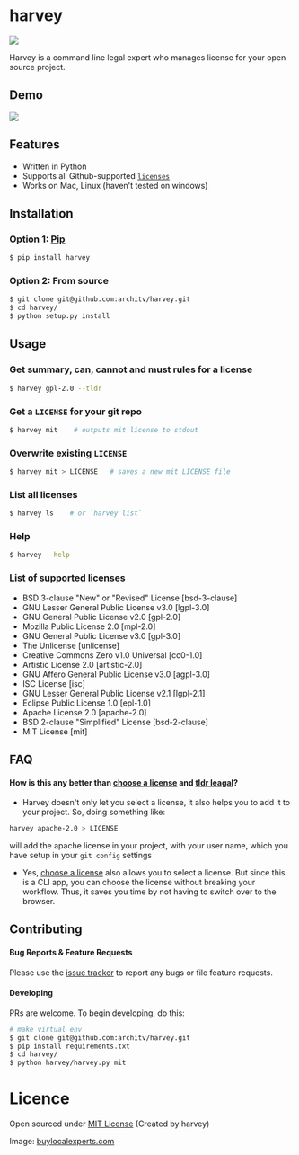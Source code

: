 harvey
=====
![](http://i.imgur.com/raSkNrr.png?1)

Harvey is a command line legal expert who manages license for your open source project.

## Demo

![](http://i.imgur.com/gEKlzfv.gif?1)

## Features

- Written in Python
- Supports all Github-supported [`licenses`](https://github.com/architv/harvey#list-of-supported-licenses)
- Works on Mac, Linux (haven't tested on windows)

## Installation


### Option 1: [Pip](https://pypi.python.org/pypi/harvey)

```bash
$ pip install harvey
```

### Option 2: From source

```bash
$ git clone git@github.com:architv/harvey.git
$ cd harvey/
$ python setup.py install
```

## Usage

### Get summary, can, cannot and must rules for a license

```bash
$ harvey gpl-2.0 --tldr 
```

### Get a `LICENSE` for your git repo


```bash
$ harvey mit    # outputs mit license to stdout
```

### Overwrite existing `LICENSE`

```bash
$ harvey mit > LICENSE   # saves a new mit LICENSE file
```


### List all licenses

```bash
$ harvey ls    # or `harvey list`
```

### Help

```bash
$ harvey --help
```


### List of supported licenses

* BSD 3-clause "New" or "Revised" License [bsd-3-clause]
* GNU Lesser General Public License v3.0 [lgpl-3.0]
* GNU General Public License v2.0 [gpl-2.0]
* Mozilla Public License 2.0 [mpl-2.0]
* GNU General Public License v3.0 [gpl-3.0]
* The Unlicense [unlicense]
* Creative Commons Zero v1.0 Universal [cc0-1.0]
* Artistic License 2.0 [artistic-2.0]
* GNU Affero General Public License v3.0 [agpl-3.0]
* ISC License [isc]
* GNU Lesser General Public License v2.1 [lgpl-2.1]
* Eclipse Public License 1.0 [epl-1.0]
* Apache License 2.0 [apache-2.0]
* BSD 2-clause "Simplified" License [bsd-2-clause]
* MIT License [mit]

## FAQ

#### How is this any better than [choose a license](http://choosealicense.com/licenses/) and [tldr leagal](https://tldrlegal.com/)?

* Harvey doesn't only let you select a license, it also helps you to add it to your project. So, doing something like:
```bash
harvey apache-2.0 > LICENSE
```
will add the apache license in your project, with your user name, which you have setup in your `git config` settings

* Yes, [choose a license](http://choosealicense.com/licenses/) also allows you to select a license. But since this is a CLI app, you can choose the license without breaking your workflow. Thus, it saves you time by not having to switch over to the browser.


## Contributing

#### Bug Reports & Feature Requests

Please use the [issue tracker](https://github.com/architv/harvey/issues) to report any bugs or file feature requests.

#### Developing

PRs are welcome. To begin developing, do this:

```bash
# make virtual env
$ git clone git@github.com:architv/harvey.git
$ pip install requirements.txt
$ cd harvey/
$ python harvey/harvey.py mit
```

Licence
====
Open sourced under [MIT License](LICENSE) (Created by harvey)

Image: [buylocalexperts.com](http://www.buylocalexperts.com/sanantonio/images/stories/buy-local-legal-expert.png)
